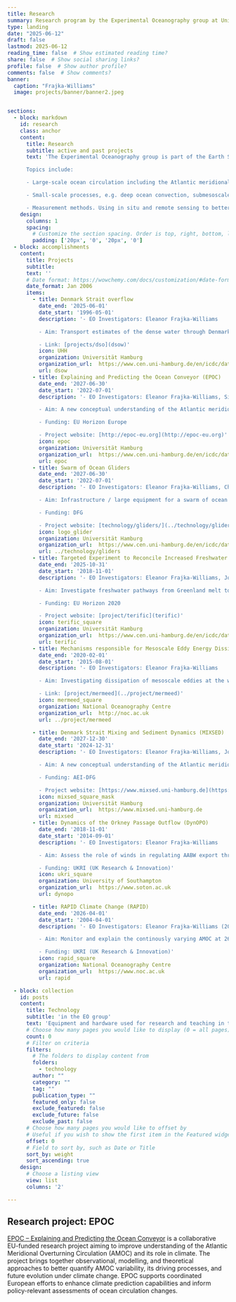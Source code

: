 ```yaml
---
title: Research
summary: Research program by the Experimental Oceanography group at Universität Hamburg.
type: landing
date: "2025-06-12"
draft: false
lastmod: 2025-06-12
reading_time: false  # Show estimated reading time?
share: false  # Show social sharing links?
profile: false  # Show author profile?
comments: false  # Show comments?
banner:
  caption: "Frajka-Williams"
  image: projects/banner/banner2.jpeg


sections:
  - block: markdown
    id: research
    class: anchor
    content:
      title: Research
      subtitle: active and past projects
      text: 'The Experimental Oceanography group is part of the Earth System Sciences department at the Universität Hamburg. We  aim to advance our understanding of ocean dynamics and circulation in a changing climate. We are a seagoing group, specialising in physical oceanographic measurements and using approaches that leverage traditional observations with new platforms and satellite data.

      Topics include:

      - Large-scale ocean circulation including the Atlantic meridional overturning circulation and gyre circulations.

      - Small-scale processes, e.g. deep ocean convection, submesoscale mixing, and turbulent dissipation.

      - Measurement methods. Using in situ and remote sensing to better observe the ocean.'
    design:
      columns: 1
      spacing:
        # Customize the section spacing. Order is top, right, bottom, left.
        padding: ['20px', '0', '20px', '0']
  - block: accomplishments
    content:
      title: Projects
      subtitle: 
      text: ''
      # Date format: https://wowchemy.com/docs/customization/#date-format
      date_format: Jan 2006
      items:
        - title: Denmark Strait overflow
          date_end: '2025-06-01'
          date_start: '1996-05-01'
          description: '- EO Investigators: Eleanor Frajka-Williams

          - Aim: Transport estimates of the dense water through Denmark Strait.

          - Link: [projects/dso](dsow)'
          icon: UHH
          organization: Universität Hamburg
          organization_url:  https://www.cen.uni-hamburg.de/en/icdc/data/ocean/denmark-strait-overflow.html
          url: dsow
        - title: Explaining and Predicting the Ocean Conveyor (EPOC)
          date_end: '2027-06-30'
          date_start: '2022-07-01'
          description: '- EO Investigators: Eleanor Frajka-Williams, Simon Wett

          - Aim: A new conceptual understanding of the Atlantic meridional overturning circulation.

          - Funding: EU Horizon Europe

          - Project website: [http://epoc-eu.org](http://epoc-eu.org)'
          icon: epoc
          organization: Universität Hamburg
          organization_url:  https://www.cen.uni-hamburg.de/en/icdc/data/ocean/denmark-strait-overflow.html
          url: epoc
        - title: Swarm of Ocean Gliders
          date_end: '2027-06-30'
          date_start: '2022-07-01'
          description: '- EO Investigators: Eleanor Frajka-Williams, Chiara Monforte

          - Aim: Infrastructure / large equipment for a swarm of ocean gliders.

          - Funding: DFG

          - Project website: [technology/gliders/](../technology/gliders/)'
          icon: logo_glider
          organization: Universität Hamburg
          organization_url:  https://www.cen.uni-hamburg.de/en/icdc/data/ocean/denmark-strait-overflow.html
          url: ../technology/gliders
        - title: Targeted Experiment to Reconcile Increased Freshwater with Increased Convection (TERIFIC)
          date_end: '2025-10-31'
          date_start: '2018-11-01'
          description: '- EO Investigators: Eleanor Frajka-Williams, Joel Bracamontes Ramirez, Elodie Duyck

          - Aim: Investigate freshwater pathways from Greenland melt to the subpolar gyre, and dynamics within convecting regions of the Labrador Sea.

          - Funding: EU Horizon 2020

          - Project website: [project/terific](terific)'
          icon: terific_square
          organization: Universität Hamburg
          organization_url:  https://www.cen.uni-hamburg.de/en/icdc/data/ocean/denmark-strait-overflow.html
          url: terific
        - title: Mechanisms responsible for Mesoscale Eddy Energy Dissipation (MerMEED)
          date_end: '2020-02-01'
          date_start: '2015-08-01'
          description: '- EO Investigators: Eleanor Frajka-Williams

          - Aim: Investigating dissipation of mesoscale eddies at the western boundary of the Atlantic

          - Link: [project/mermeed](../project/mermeed)'
          icon: mermeed_square
          organization: National Oceanography Centre
          organization_url:  http://noc.ac.uk
          url: ../project/mermeed

        - title: Denmark Strait Mixing and Sediment Dynamics (MIXSED)
          date_end: '2027-12-30'
          date_start: '2024-12-31'
          description: '- EO Investigators: Eleanor Frajka-Williams, Joel Bracamontes Ramierez

          - Aim: A new conceptual understanding of the Atlantic meridional overturning circulation.

          - Funding: AEI-DFG

          - Project website: [https://www.mixsed.uni-hamburg.de](https://www.mixsed.uni-hamburg.de)'
          icon: mixsed_square_mask
          organization: Universität Hamburg
          organization_url:  https://www.mixsed.uni-hamburg.de
          url: mixsed
        - title: Dynamics of the Orkney Passage Outflow (DynOPO)
          date_end: '2018-11-01'
          date_start: '2014-09-01'
          description: '- EO Investigators: Eleanor Frajka-Williams

          - Aim: Assess the role of winds in regulating AABW export through Orkney Passage

          - Funding: UKRI (UK Research & Innovation)'
          icon: ukri_square
          organization: University of Southampton
          organization_url:  https://www.soton.ac.uk
          url: dynopo

        - title: RAPID Climate Change (RAPID)
          date_end: '2026-04-01'
          date_start: '2004-04-01'
          description: '- EO Investigators: Eleanor Frajka-Williams (2009 - 2012, 2018 - 2022)

          - Aim: Monitor and explain the continously varying AMOC at 26°N

          - Funding: UKRI (UK Research & Innovation)'
          icon: rapid_square
          organization: National Oceanography Centre
          organization_url:  https://www.noc.ac.uk
          url: rapid

  - block: collection
    id: posts
    content:
      title: Technology
      subtitle: 'in the EO group'
      text: 'Equipment and hardware used for research and teaching in the EU group. <hr>'
      # Choose how many pages you would like to display (0 = all pages)
      count: 0
      # Filter on criteria
      filters:
        # The folders to display content from
        folders:
          - technology
        author: ""
        category: ""
        tag: ""
        publication_type: ""
        featured_only: false
        exclude_featured: false
        exclude_future: false
        exclude_past: false
      # Choose how many pages you would like to offset by
      # Useful if you wish to show the first item in the Featured widget
      offset: 0
      # Field to sort by, such as Date or Title
      sort_by: weight
      sort_ascending: true
    design:
      # Choose a listing view
      view: list
      columns: '2'

---
```


## Research project: EPOC

[EPOC – Explaining and Predicting the Ocean Conveyor](http://epoc-eu.org) is a collaborative EU-funded research project aiming to improve understanding of the Atlantic Meridional Overturning Circulation (AMOC) and its role in climate. The project brings together observational, modelling, and theoretical approaches to better quantify AMOC variability, its driving processes, and future evolution under climate change. EPOC supports coordinated European efforts to enhance climate prediction capabilities and inform policy-relevant assessments of ocean circulation changes.

